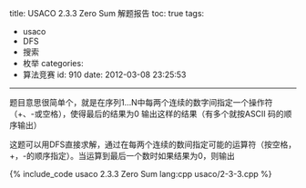 title: USACO 2.3.3 Zero Sum 解题报告
toc: true
tags:
  - usaco
  - DFS
  - 搜索
  - 枚举
categories:
  - 算法竞赛
id: 910
date: 2012-03-08 23:25:53
---

题目意思很简单个，就是在序列1…N中每两个连续的数字间指定一个操作符（+、-或空格），使得最后的结果为0 输出这样的结果（有多个就按ASCII 码的顺序输出）

这题可以用DFS直接求解，通过在每两个连续的数间指定可能的运算符（按空格，+，-的顺序指定）。当运算到最后一个数时如果结果为0，则输出

{% include_code usaco 2.3.3 Zero Sum lang:cpp usaco/2-3-3.cpp %}